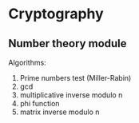 # Cryptography
## Number theory module
Algorithms: 
1. Prime numbers test (Miller-Rabin)
2. gcd
3. multiplicative inverse modulo n
4. phi function
5. matrix inverse modulo n
